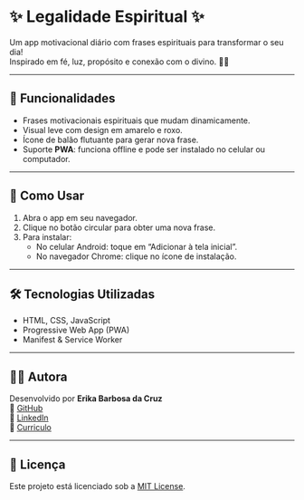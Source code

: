 # ✨ Legalidade Espiritual ✨

Um app motivacional diário com frases espirituais para transformar o seu dia!  
Inspirado em fé, luz, propósito e conexão com o divino. 🙏💫

---

## 📱 Funcionalidades

- Frases motivacionais espirituais que mudam dinamicamente.
- Visual leve com design em amarelo e roxo.
- Ícone de balão flutuante para gerar nova frase.
- Suporte **PWA**: funciona offline e pode ser instalado no celular ou computador.

---

## 🚀 Como Usar

1. Abra o app em seu navegador.
2. Clique no botão circular para obter uma nova frase.
3. Para instalar:
   - No celular Android: toque em “Adicionar à tela inicial”.
   - No navegador Chrome: clique no ícone de instalação.

---

## 🛠️ Tecnologias Utilizadas

- HTML, CSS, JavaScript
- Progressive Web App (PWA)
- Manifest & Service Worker

---

## 🙋‍♀️ Autora

Desenvolvido por **Erika Barbosa da Cruz**  
🔗 [GitHub](https://github.com/Erika918)  
🔗 [LinkedIn](https://www.linkedin.com/in/erika-barbosa-da-cruz-587911186/)  
🔗 [Curriculo](https://erika918.github.io/erikabarbosacruz.github.io/)

---

## 📄 Licença

Este projeto está licenciado sob a [MIT License](LICENSE).
